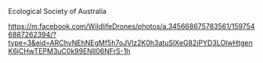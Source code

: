 
Ecological Society of Australia

<https://m.facebook.com/WildlifeDrones/photos/a.345668675783561/1597546887262394/?type=3&eid=ARChyNEhNEgMf5h7oJVlz2K0h3atuSlXeG82iPYD3LOIwHtgenK6jCHwTEPM3uC0k99ENlI06NFrS-1h>
